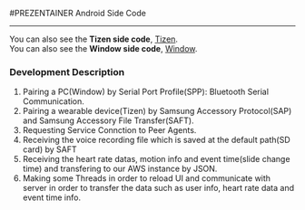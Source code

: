 ﻿#PREZENTAINER Android Side Code
***  
You can also see the **Tizen side code**, [Tizen](https://github.com/quki/PREZENTAINER/tree/master/Tizen-S2).  
You can also see the **Window side code**, [Window](https://github.com/quki/PREZENTAINER/tree/master/Window).
### Development Description
1. Pairing a PC(Window) by Serial Port Profile(SPP): Bluetooth Serial Communication. 
2. Pairing a wearable device(Tizen) by Samsung Accessory Protocol(SAP) and Samsung Accessory File Transfer(SAFT).
3. Requesting Service Connction to Peer Agents.
4. Receiving the voice recording file which is saved at the default path(SD card) by SAFT
5. Receiving the heart rate datas, motion info and event time(slide change time) and transfering to our AWS instance by JSON.
6. Making some Threads in order to reload UI and communicate with server in order to transfer the data such as user info, heart rate data and event time info.